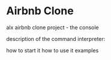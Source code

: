 # Airbnb Clone
alx airbnb clone project - the console

description of the command interpreter:

how to start it
how to use it
examples

